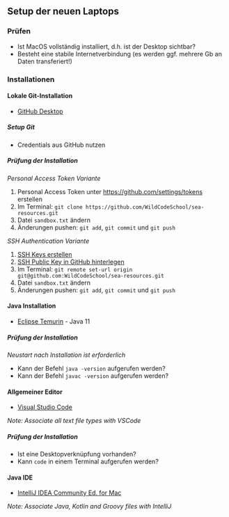## Setup der neuen Laptops

### Prüfen

* Ist MacOS vollständig installiert, d.h. ist der Desktop sichtbar?
* Besteht eine stabile Internetverbindung (es werden ggf. mehrere Gb an Daten transferiert!)

### Installationen

#### Lokale Git-Installation

* [GitHub Desktop](https://desktop.github.com/)

##### Setup Git

* Credentials aus GitHub nutzen

##### Prüfung der Installation

_Personal Access Token Variante_

1. Personal Access Token unter https://github.com/settings/tokens erstellen
2. Im Terminal: `git clone https://github.com/WildCodeSchool/sea-resources.git`
3. Datei `sandbox.txt` ändern
4. Änderungen pushen: `git add`, `git commit` und `git push`

_SSH Authentication Variante_

1. [SSH Keys erstellen](https://docs.github.com/en/github/authenticating-to-github/connecting-to-github-with-ssh/generating-a-new-ssh-key-and-adding-it-to-the-ssh-agent)
2. [SSH Public Key in GitHub hinterlegen](https://docs.github.com/en/github/authenticating-to-github/connecting-to-github-with-ssh/adding-a-new-ssh-key-to-your-github-account) 
2. Im Terminal: `git remote set-url origin git@github.com:WildCodeSchool/sea-resources.git`
3. Datei `sandbox.txt` ändern
4. Änderungen pushen: `git add`, `git commit` und `git push`

#### Java Installation

* [Eclipse Temurin](https://adoptium.net/) - Java 11

##### Prüfung der Installation

_Neustart nach Installation ist erforderlich_

* Kann der Befehl `java -version` aufgerufen werden?
* Kann der Befehl `javac -version` aufgerufen werden?

#### Allgemeiner Editor 

* [Visual Studio Code](https://code.visualstudio.com/)

_Note: Associate all text file types with VSCode_

##### Prüfung der Installation

* Ist eine Desktopverknüpfung vorhanden?
* Kann `code` in einem Terminal aufgerufen werden?

#### Java IDE 

* [IntelliJ IDEA Community Ed. for Mac](https://www.jetbrains.com/idea/download/#section=mac)

_Note: Associate Java, Kotlin and Groovy files with IntelliJ_  
